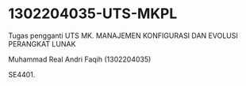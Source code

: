 # 1302204035-UTS-MKPL
Tugas pengganti UTS MK. MANAJEMEN KONFIGURASI DAN EVOLUSI PERANGKAT LUNAK

Muhammad Real Andri Faqih (1302204035)

SE4401.
